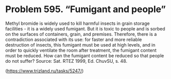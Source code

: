 # Problem 595. “Fumigant and people”

Methyl bromide is widely used to kill harmful insects in grain storage facilities - it is a widely used fumigant. But it is toxic to people and is sorbed on the surfaces of containers, grain, and premises. Therefore, there is a contradiction associated with its use: for faster and more reliable destruction of insects, this fumigant must be used at high levels, and in order to quickly ventilate the room after treatment, the fumigant content must be reduced. How can the fumigant content be reduced so that people do not suffer? Source: Sat. RTEZ 1999, Ed. ChuvSU, s. 48.

(https://www.trizland.ru/tasks/5247/)